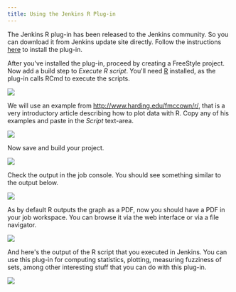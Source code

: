 ```yaml
---
title: Using the Jenkins R Plug-in
---
```


<p>
	The Jenkins R plug-in has been released to the Jenkins community. So
	you can download it from Jenkins update site directly. Follow the
	instructions <a href="{{< ref installing-plugins.html >}}" title="Installing plug-ins">here</a> to install the plug-in.
</p>

<p>
	After you've installed the plug-in, proceed by creating a FreeStyle
	project. Now add a build step to <em>Execute R script</em>. You'll
	need <a href="https://www.r-project.org" title="R project">R</a>
	installed, as the plug-in calls RCmd to execute the scripts.
</p>

<p class="center">
	<a href="/img/tutorials/using-the-jenkins-r-plugin/screenshot_r_001.png"> <img src="/img/tutorials/using-the-jenkins-r-plugin/screenshot_r_001.png">
	</a>
</p>

<p>
	We will use an example from <a href="https://www.harding.edu/fmccown/r/">http://www.harding.edu/fmccown/r/</a>,
	that is a very introductory article describing how to plot data with
	R. Copy any of his examples and paste in the <em>Script</em>
	text-area.
</p>

<p class="center">
	<a href="/img/tutorials/using-the-jenkins-r-plugin/screenshot_r_002.png"> <img src="/img/tutorials/using-the-jenkins-r-plugin/screenshot_r_002.png">
	</a>
</p>

<p>Now save and build your project.</p>

<p class="center">
	<a href="/img/tutorials/using-the-jenkins-r-plugin/screenshot_r_003.png"> <img src="/img/tutorials/using-the-jenkins-r-plugin/screenshot_r_003.png">
	</a>
</p>

<p>Check the output in the job console. You should see something
	similar to the output below.</p>

<p class="center">
	<a href="/img/tutorials/using-the-jenkins-r-plugin/screenshot_r_004.png"> <img src="/img/tutorials/using-the-jenkins-r-plugin/screenshot_r_004.png">
	</a>
</p>

<p>As by default R outputs the graph as a PDF, now you should have a
	PDF in your job workspace. You can browse it via the web interface or
	via a file navigator.</p>

<p class="center">
	<a href="/img/tutorials/using-the-jenkins-r-plugin/screenshot_r_005.png"> <img src="/img/tutorials/using-the-jenkins-r-plugin/screenshot_r_005.png">
	</a>
</p>

<p>And here's the output of the R script that you executed in Jenkins.
	You can use this plug-in for computing statistics, plotting, measuring
	fuzziness of sets, among other interesting stuff that you can do with
	this plug-in.</p>

<p class="center">
	<a href="/img/tutorials/using-the-jenkins-r-plugin/screenshot_r_006.png"> <img src="/img/tutorials/using-the-jenkins-r-plugin/screenshot_r_006.png">
	</a>
</p>
